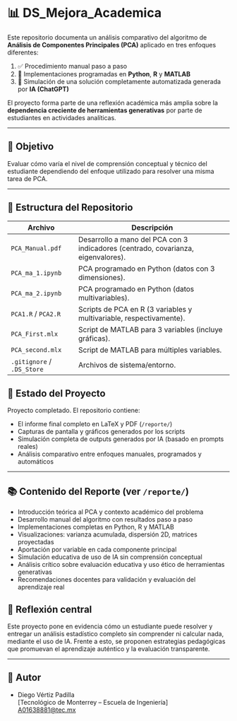 # 📊 DS_Mejora_Academica

Este repositorio documenta un análisis comparativo del algoritmo de **Análisis de Componentes Principales (PCA)** aplicado en tres enfoques diferentes: 

1. ✅ Procedimiento manual paso a paso  
2. 🧪 Implementaciones programadas en **Python**, **R** y **MATLAB**  
3. 🤖 Simulación de una solución completamente automatizada generada por **IA (ChatGPT)**

El proyecto forma parte de una reflexión académica más amplia sobre la **dependencia creciente de herramientas generativas** por parte de estudiantes en actividades analíticas.

---

## 🧠 Objetivo

Evaluar cómo varía el nivel de comprensión conceptual y técnico del estudiante dependiendo del enfoque utilizado para resolver una misma tarea de PCA.

---

## 📁 Estructura del Repositorio

| Archivo                  | Descripción                                                                 |
|--------------------------|-----------------------------------------------------------------------------|
| `PCA_Manual.pdf`         | Desarrollo a mano del PCA con 3 indicadores (centrado, covarianza, eigenvalores). |
| `PCA_ma_1.ipynb`         | PCA programado en Python (datos con 3 dimensiones).                         |
| `PCA_ma_2.ipynb`         | PCA programado en Python (datos multivariables).                            |
| `PCA1.R` / `PCA2.R`      | Scripts de PCA en R (3 variables y multivariable, respectivamente).         |
| `PCA_First.mlx`          | Script de MATLAB para 3 variables (incluye gráficas).                       |
| `PCA_second.mlx`         | Script de MATLAB para múltiples variables.                                  |
| `.gitignore` / `.DS_Store`| Archivos de sistema/entorno.                                               |

## 📄 Estado del Proyecto

Proyecto completado. El repositorio contiene:

- El informe final completo en LaTeX y PDF (`/reporte/`)
- Capturas de pantalla y gráficos generados por los scripts
- Simulación completa de outputs generados por IA (basado en prompts reales)
- Análisis comparativo entre enfoques manuales, programados y automáticos

---

## 📚 Contenido del Reporte (ver `/reporte/`)

- Introducción teórica al PCA y contexto académico del problema
- Desarrollo manual del algoritmo con resultados paso a paso
- Implementaciones completas en Python, R y MATLAB
- Visualizaciones: varianza acumulada, dispersión 2D, matrices proyectadas
- Aportación por variable en cada componente principal
- Simulación educativa de uso de IA sin comprensión conceptual
- Análisis crítico sobre evaluación educativa y uso ético de herramientas generativas
- Recomendaciones docentes para validación y evaluación del aprendizaje real

## 🤖 Reflexión central

Este proyecto pone en evidencia cómo un estudiante puede resolver y entregar un análisis estadístico completo sin comprender ni calcular nada, mediante el uso de IA. Frente a esto, se proponen estrategias pedagógicas que promuevan el aprendizaje auténtico y la evaluación transparente.

---

## 📌 Autor

- Diego Vértiz Padilla  
  [Tecnológico de Monterrey – Escuela de Ingeniería]  
  A01638881@tec.mx

